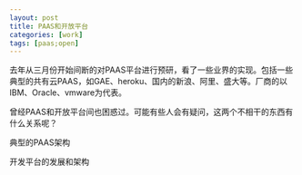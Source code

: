 ```yaml
---
layout: post
title: PAAS和开放平台
categories: [work]
tags: [paas;open]
---
```


去年从三月份开始间断的对PAAS平台进行预研，看了一些业界的实现。包括一些典型的共有云PAAS，如GAE、heroku、国内的新浪、阿里、盛大等。厂商的以IBM、Oracle、vmware为代表。


曾经PAAS和开放平台间也困惑过。可能有些人会有疑问，这两个不相干的东西有什么关系呢？



典型的PAAS架构



开发平台的发展和架构


